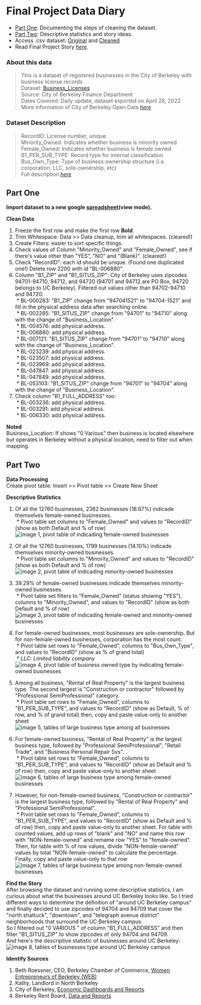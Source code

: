# Final Project Data Diary

* [Part One](https://github.com/jiyuntsai/JOURN_296-Data-Journalism/blob/main/final-project-process.md#part-one): Documenting the steps of cleaning the dataset.
* [Part Two](https://github.com/jiyuntsai/JOURN_296-Data-Journalism/blob/main/final-project-process.md#part-two): Descriptive statistics and story ideas.
* Access .csv dataset: [Original](https://github.com/jiyuntsai/JOURN_296-Data-Journalism/blob/main/Business_Licenses(original).csv) and [Cleaned](https://github.com/jiyuntsai/JOURN_296-Data-Journalism/blob/main/Business_Licenses(cleaned).csv)
* Read Final Project Story *[here](https://github.com/jiyuntsai/JOURN_296-Data-Journalism/blob/main/final-project-story.md)*. <br/>
<!-- I am sooooooooo tirrrrrrrrrrred bruhhhhhhhhhhh-->

### About this data <br/>
>This is a dataset of registered businesses in the City of Berkeley with business license records <br/>
Dataset: [Business_Licenses](https://data.cityofberkeley.info/Business/Business-Licenses/rwnf-bu3w) <br/>
Source: City of Berkeley Finance Department <br/>
Dates Covered: Daily update, dataset exported on April 26, 2022 <br/>
More information of City of Berkeley Open Data *[here](https://data.cityofberkeley.info/)* <br/>

### Dataset Description <br/>
>RecordID: License number, unique <br/>
Minority_Owned: Indicates whether business is minority owned <br/>
Female_Owned: Indicates whether business is female owned <br/>
B1_PER_SUB_TYPE: Record type for internal classification <br/>
Bus_Own_Type: Type of business ownership structure (i.e. corporation, LLC, sole-ownership, etc) <br/>
Full description *[here](https://drive.google.com/file/d/1Ou8U6Q6X_qIdRvASN8QyvPVrcwdVKSVw/view?usp=sharing)* <br/>

## Part One

**Import dataset to a new google [spreadsheet](https://docs.google.com/spreadsheets/d/1SH9cntqwLkngYWbZ1HqiDEozQgJiCJI6Bqzv9l7l_vs/edit?usp=sharing)(view mode).** <br/>

**Clean Data**
1. Freeze the first row and make the first row **Bold**.
2. Trim Whitespace: Data >> Data cleanup, trim all whitespaces. (cleared!)
3. Create Filters: easier to sort specific things.
4. Check values of Column "Minority_Owned" and "Female_Owned", see if there's value other than "YES", "NO" and "(Blank)". (cleared!)
5. Check "RecordID": each id should be unique. (Found one duplicated one!) Delete row 2200 with id "BL-006880".
6. Column "B1_ZIP" and "B1_SITUS_ZIP": City of Berkeley uses zipcodes 94701-94710, 94712, and 94720 (94701 and 94712 are PO Box, 94720 belongs to UC Berkeley). Filtered out values other than 94702-94710 and 94720: <br/>
&nbsp;* BL-000283: "B1_ZIP" change from "947041521" to "94704-1521" and fill in the physical address data after searching online. <br/>
&nbsp;* BL-002285: "B1_SITUS_ZIP" change from "94701" to "94710" along with the change of "Business_Location". <br/>
&nbsp;* BL-004576: add physical address. <br/>
&nbsp;* BL-006880: add physical address. <br/>
&nbsp;* BL-007121: "B1_SITUS_ZIP" change from "94701" to "94710" along with the change of "Business_Location". <br/>
&nbsp;* BL-023239: add physical address. <br/>
&nbsp;* BL-023507: add physical address. <br/>
&nbsp;* BL-023969: add physical address. <br/>
&nbsp;* BL-047847: add physical address. <br/>
&nbsp;* BL-047849: add physical address. <br/>
&nbsp;* BL-053103: "B1_SITUS_ZIP" change from "94701" to "94704" along with the change of "Business_Location". <br/>
7. Check column "B1_FULL_ADDRESS" too: <br/>
&nbsp;* BL-003236: add physical address. <br/>
&nbsp;* BL-003291: add physical address. <br/>
&nbsp;* BL-006330: add physical address. <br/>

**Noted** <br/>
Business_Location: If shows "0 Various" then business is located elsewhere but operates in Berkeley without a physical location, need to filter out when mapping.

## Part Two

**Data Processing** <br/>
Create pivot table: Insert >> Pivot table >> Create New Sheet <br/>

**Descriptive Statistics** <br/>
1. Of all the 12760 businesses, 2382 businesses (18.67%) indicade themselves female-owned businesses. <br/>
&nbsp;* Pivot table set columns to "Female_Owned" and values to "RecordID" (show as both Default and % of row) <br/>
![image 1, pivot table of indicading female-owned businesses](https://github.com/jiyuntsai/JOURN_296/blob/main/fpp1.png) <br/>

2. Of all the 12760 businesses, 1799 businesses (14.10%) indicade themselves minority-owned businesses. <br/>
&nbsp;* Pivot table set columns to "Minority_Owned" and values to "RecordID" (show as both Default and % of row) <br/>
![image 2, pivot table of indicading minority-owned businesses](https://github.com/jiyuntsai/JOURN_296/blob/main/fpp2.png) <br/>

3. 39.29% of female-owned businesses indicade themselves minority-owned businesses. <br/>
&nbsp;* Pivot table set filters to "Female_Owned" (status showing "YES"), columns to "Minority_Owned", and values to "RecordID" (show as both Default and % of row) <br/>
![image 3, pivot table of indicading female-owned and minority-owned businesses](https://github.com/jiyuntsai/JOURN_296/blob/main/fpp3.png) <br/>

4. For female-owned businesses, most businesses are sole-ownership. But for non-female-owned businesses, corporation has the most count. <br/>
&nbsp;* Pivot table set rows to "Female_Owned", columns to "Bus_Own_Type", and values to "RecordID" (show as % of grand total) <br/>
&nbsp;* *LLC: Limited liability company*
![image 4, pivot table of business owned type by indicating female-owned businesses](https://github.com/jiyuntsai/JOURN_296/blob/main/fpp4.png) <br/>

5. Among all business, "Rental of Real Property" is the largest business type. The second largest is "Construction or contractor" followed by "Professional SemiProfessional" category. <br/>
&nbsp;* Pivot table set rows to "Female_Owned", columns to "B1_PER_SUB_TYPE", and values to "RecordID" (show as Default, % of row, and % of grand total) then, copy and paste value-only to another sheet <br/>
![image 5, tables of large business type among all businesses](https://github.com/jiyuntsai/JOURN_296/blob/main/fpp5.png) <br/>

6. For female-owned business, "Rental of Real Property" is the largest business type, followed by "Professional SemiProfessional", "Retail Trade", and "Business Personal Repair Svs". <br/>
&nbsp;* Pivot table set rows to "Female_Owned", columns to "B1_PER_SUB_TYPE", and values to "RecordID" (show as Default and % of row) then, copy and paste value-only to another sheet <br/>
![image 6, tables of large business type among female-owned businesses](https://github.com/jiyuntsai/JOURN_296/blob/main/fpp6.png) <br/>

7. However, for non-female-owned business, "Construction or contractor" is the largest business type, followed by "Rental of Real Property" and  "Professional SemiProfessional". <br/>
&nbsp;* Pivot table set rows to "Female_Owned", columns to "B1_PER_SUB_TYPE", and values to "RecordID" (show as Default and % of row) then, copy and paste value-only to another sheet. For table with counted values, add up rows of "blank" and "NO" and name this row with "NON-female-owned" and remame row "YES" to "female-owned". Then, for table with % of row values, divide "NON-female-owned" values by total "NON-female-owned" to calculate the percentage. Finally, copy and paste value-only to that row <br/>
![image 7, tables of large business type among non-female-owned businesses](https://github.com/jiyuntsai/JOURN_296/blob/main/fpp7.png) <br/>

**Find the Story** <br/>
After browsing the dataset and running some descriptive statistics, I am curious about what the businesses around UC Berkeley looks like. So I tried different ways to determine the definition of "around UC Berkeley campus" and finally decided to use zipcodes of 94704 and 94709 that cover the "north shattuck", "downtown", and "telegraph avenue district" neighborhoods that surround the UC Berkeley campus. <br/>
So I filtered out "0 VARIOUS " of column "B1_FULL_ADDRESS" and then filter "B1_SITUS_ZIP" to show zipcodes of only 94704 and 94709. <br/> 
And here's the descriptive statistic of businesses around UC Berkeley:
![image 8, tables of businesses type around UC Berkeley campus](https://github.com/jiyuntsai/JOURN_296/blob/main/fpp8.png) <br/>

**Identify Sources** <br/>
1. Beth Roessner, CEO, Berkeley Chamber of Commerce, [Women Entrepreneurs of Berkeley (WEB)](https://web.berkeleychamber.com/WEB-Member-Directory)
2. Kathy, Landlord in North Berkeley
3. City of Berkeley, [Economic Dashboards and Reports](https://berkeleyca.gov/doing-business/economic-development/economic-dashboards-and-reports)
4. Berkeley Rent Board, [Data and Reports](https://rentboard.berkeleyca.gov/forms-reports/data-reports)
